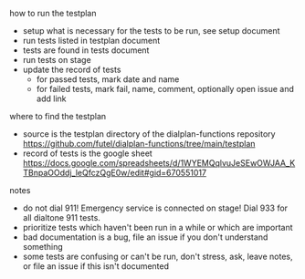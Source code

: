 how to run the testplan
- setup what is necessary for the tests to be run, see setup document
- run tests listed in testplan document
- tests are found in tests document
- run tests on stage
- update the record of tests
  - for passed tests, mark date and name
  - for failed tests, mark fail, name, comment, optionally open issue and add link

where to find the testplan
- source is the testplan directory of the dialplan-functions repository https://github.com/futel/dialplan-functions/tree/main/testplan
- record of tests is the google sheet https://docs.google.com/spreadsheets/d/1WYEMQqlvuJeSEwOWJAA_KTBnpaOOddj_leQfczQgE0w/edit#gid=670551017

notes
- do not dial 911! Emergency service is connected on stage! Dial 933 for all dialtone 911 tests.
- prioritize tests which haven't been run in a while or which are important
- bad documentation is a bug, file an issue if you don't understand something
- some tests are confusing or can't be run, don't stress, ask, leave notes, or file an issue if this isn't documented
